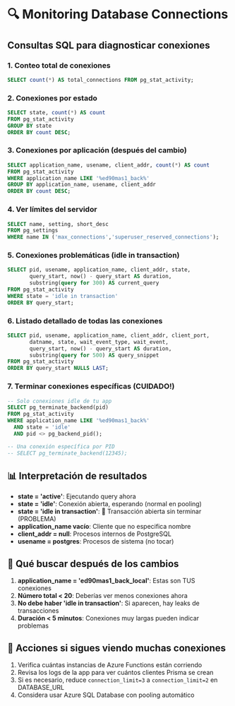 # 🔍 Monitoring Database Connections

## Consultas SQL para diagnosticar conexiones

### 1. Conteo total de conexiones

```sql
SELECT count(*) AS total_connections FROM pg_stat_activity;
```

### 2. Conexiones por estado

```sql
SELECT state, count(*) AS count
FROM pg_stat_activity
GROUP BY state
ORDER BY count DESC;
```

### 3. Conexiones por aplicación (después del cambio)

```sql
SELECT application_name, usename, client_addr, count(*) AS count
FROM pg_stat_activity
WHERE application_name LIKE '%ed90mas1_back%'
GROUP BY application_name, usename, client_addr
ORDER BY count DESC;
```

### 4. Ver límites del servidor

```sql
SELECT name, setting, short_desc
FROM pg_settings
WHERE name IN ('max_connections','superuser_reserved_connections');
```

### 5. Conexiones problemáticas (idle in transaction)

```sql
SELECT pid, usename, application_name, client_addr, state,
       query_start, now() - query_start AS duration,
       substring(query for 300) AS current_query
FROM pg_stat_activity
WHERE state = 'idle in transaction'
ORDER BY query_start;
```

### 6. Listado detallado de todas las conexiones

```sql
SELECT pid, usename, application_name, client_addr, client_port,
       datname, state, wait_event_type, wait_event,
       query_start, now() - query_start AS duration,
       substring(query for 500) AS query_snippet
FROM pg_stat_activity
ORDER BY query_start NULLS LAST;
```

### 7. Terminar conexiones específicas (CUIDADO!)

```sql
-- Solo conexiones idle de tu app
SELECT pg_terminate_backend(pid)
FROM pg_stat_activity
WHERE application_name LIKE '%ed90mas1_back%'
  AND state = 'idle'
  AND pid <> pg_backend_pid();

-- Una conexión específica por PID
-- SELECT pg_terminate_backend(12345);
```

## 📊 Interpretación de resultados

- **state = 'active'**: Ejecutando query ahora
- **state = 'idle'**: Conexión abierta, esperando (normal en pooling)
- **state = 'idle in transaction'**: 🚨 Transacción abierta sin terminar (PROBLEMA)
- **application_name vacío**: Cliente que no especifica nombre
- **client_addr = null**: Procesos internos de PostgreSQL
- **usename = postgres**: Procesos de sistema (no tocar)

## 🎯 Qué buscar después de los cambios

1. **application_name = 'ed90mas1_back_local'**: Estas son TUS conexiones
2. **Número total < 20**: Deberías ver menos conexiones ahora
3. **No debe haber 'idle in transaction'**: Si aparecen, hay leaks de transacciones
4. **Duración < 5 minutos**: Conexiones muy largas pueden indicar problemas

## 🚨 Acciones si sigues viendo muchas conexiones

1. Verifica cuántas instancias de Azure Functions están corriendo
2. Revisa los logs de la app para ver cuántos clientes Prisma se crean
3. Si es necesario, reduce `connection_limit=3` a `connection_limit=2` en DATABASE_URL
4. Considera usar Azure SQL Database con pooling automático
